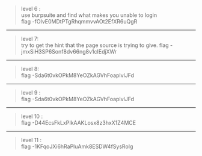> level 6 :<br>
use burpsuite and find what makes you unable to login <br>
flag -fOIvE0MDtPTgRhqmmvvAOt2EfXR6uQgR

---
> level 7:<br>
try to get the hint that the page source is trying to give.
flag -jmxSiH3SP6Sonf8dv66ng8v1cIEdjXWr

---
>level 8:<br>
flag -Sda6t0vkOPkM8YeOZkAGVhFoaplvlJFd
---

>level 9 :<br>
flag -Sda6t0vkOPkM8YeOZkAGVhFoaplvlJFd

---
> level 10 :<br>
flag -D44EcsFkLxPIkAAKLosx8z3hxX1Z4MCE

---
> level 11 :<br>
flag -1KFqoJXi6hRaPluAmk8ESDW4fSysRoIg
